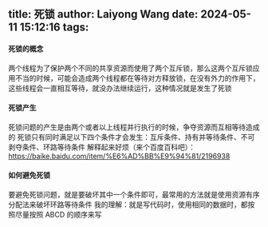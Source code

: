 title: 死锁
author: Laiyong Wang
date: 2024-05-11 15:12:16
tags:
---
#### 死锁的概念
  两个线程为了保护两个不同的共享资源而使用了两个互斥锁，那么这两个互斥锁应用不当的时候，可能会造成两个线程都在等待对方释放锁，在没有外力的作用下，这些线程会一直相互等待，就没办法继续运行，这种情况就是发生了死锁
  
#### 死锁产生
  死锁问题的产生是由两个或者以上线程并行执行的时候，争夺资源而互相等待造成的
  死锁只有同时满足以下四个条件才会发生：互斥条件、持有并等待条件、不可剥夺条件、环路等待条件
  解释起来好烦（来个百度百科吧）：https://baike.baidu.com/item/%E6%AD%BB%E9%94%81/2196938
  
#### 如何避免死锁
  要避免死锁问题，就是要破坏其中一个条件即可，最常用的方法就是使用资源有序分配法来破坏环路等待条件
  我的理解：就是写代码时，使用相同的数据时，都按照尽量按照 ABCD 的顺序来写
